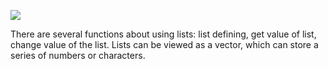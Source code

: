 ![](https://github.com/xbed/Mixly_Arduino/blob/master/wiki_pic/array-en1.png)

There are several functions about using lists: list defining, get value of list, change value of the list.
Lists can be viewed as a vector, which can store a series of numbers or characters.